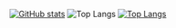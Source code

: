 [![GitHub stats](https://github-readme-stats.vercel.app/api?username=CalebJKim)](https://github.com/CalebJKim/github-readme-stats)
![Top Langs](https://github-readme-stats.vercel.app/api/top-langs/?username=CalebJKim&layout=compact)
[![Top Langs](https://github-readme-stats.vercel.app/api/top-langs/?username=CalebJKim&layout=donut)](https://github.com/CalebJKim/github-readme-stats)
